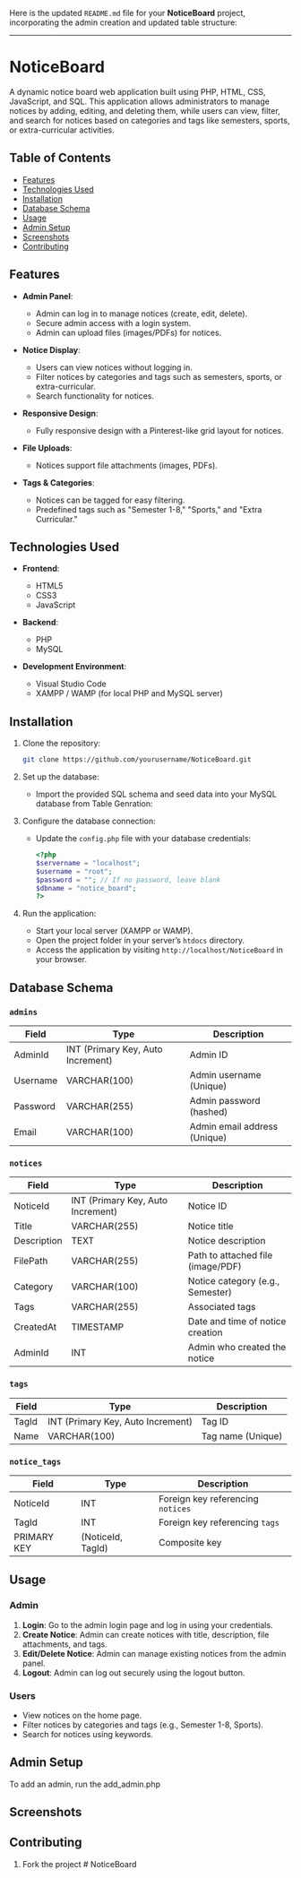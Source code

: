 Here is the updated `README.md` file for your **NoticeBoard** project, incorporating the admin creation and updated table structure:

---

# NoticeBoard

A dynamic notice board web application built using PHP, HTML, CSS, JavaScript, and SQL. This application allows administrators to manage notices by adding, editing, and deleting them, while users can view, filter, and search for notices based on categories and tags like semesters, sports, or extra-curricular activities.

## Table of Contents
- [Features](#features)
- [Technologies Used](#technologies-used)
- [Installation](#installation)
- [Database Schema](#database-schema)
- [Usage](#usage)
- [Admin Setup](#admin-setup)
- [Screenshots](#screenshots)
- [Contributing](#contributing)


## Features

- **Admin Panel**: 
  - Admin can log in to manage notices (create, edit, delete).
  - Secure admin access with a login system.
  - Admin can upload files (images/PDFs) for notices.
  
- **Notice Display**: 
  - Users can view notices without logging in.
  - Filter notices by categories and tags such as semesters, sports, or extra-curricular.
  - Search functionality for notices.

- **Responsive Design**: 
  - Fully responsive design with a Pinterest-like grid layout for notices.
  
- **File Uploads**: 
  - Notices support file attachments (images, PDFs).
  
- **Tags & Categories**: 
  - Notices can be tagged for easy filtering.
  - Predefined tags such as "Semester 1-8," "Sports," and "Extra Curricular."

## Technologies Used

- **Frontend**: 
  - HTML5
  - CSS3
  - JavaScript
  
- **Backend**: 
  - PHP
  - MySQL
  
- **Development Environment**: 
  - Visual Studio Code
  - XAMPP / WAMP (for local PHP and MySQL server)

## Installation

1. Clone the repository:

   ```bash
   git clone https://github.com/yourusername/NoticeBoard.git
   ```

2. Set up the database:

   - Import the provided SQL schema and seed data into your MySQL database from Table Genration:

    
3. Configure the database connection:

   - Update the `config.php` file with your database credentials:

     ```php
     <?php
     $servername = "localhost";
     $username = "root";
     $password = ""; // If no password, leave blank
     $dbname = "notice_board";
     ?>
     ```

4. Run the application:

   - Start your local server (XAMPP or WAMP).
   - Open the project folder in your server’s `htdocs` directory.
   - Access the application by visiting `http://localhost/NoticeBoard` in your browser.

## Database Schema

### `admins`
| Field       | Type          | Description                     |
|-------------|---------------|---------------------------------|
| AdminId     | INT (Primary Key, Auto Increment) | Admin ID |
| Username    | VARCHAR(100)   | Admin username (Unique)         |
| Password    | VARCHAR(255)   | Admin password (hashed)         |
| Email       | VARCHAR(100)   | Admin email address (Unique)    |

### `notices`
| Field       | Type          | Description                     |
|-------------|---------------|---------------------------------|
| NoticeId    | INT (Primary Key, Auto Increment) | Notice ID |
| Title       | VARCHAR(255)   | Notice title                    |
| Description | TEXT           | Notice description              |
| FilePath    | VARCHAR(255)   | Path to attached file (image/PDF) |
| Category    | VARCHAR(100)   | Notice category (e.g., Semester) |
| Tags        | VARCHAR(255)   | Associated tags                 |
| CreatedAt   | TIMESTAMP      | Date and time of notice creation |
| AdminId     | INT            | Admin who created the notice    |

### `tags`
| Field       | Type          | Description                     |
|-------------|---------------|---------------------------------|
| TagId       | INT (Primary Key, Auto Increment) | Tag ID    |
| Name        | VARCHAR(100)   | Tag name (Unique)               |

### `notice_tags`
| Field       | Type          | Description                     |
|-------------|---------------|---------------------------------|
| NoticeId    | INT            | Foreign key referencing `notices` |
| TagId       | INT            | Foreign key referencing `tags`    |
| PRIMARY KEY | (NoticeId, TagId) | Composite key                |

## Usage

### Admin
1. **Login**: Go to the admin login page and log in using your credentials.
2. **Create Notice**: Admin can create notices with title, description, file attachments, and tags.
3. **Edit/Delete Notice**: Admin can manage existing notices from the admin panel.
4. **Logout**: Admin can log out securely using the logout button.

### Users
- View notices on the home page.
- Filter notices by categories and tags (e.g., Semester 1-8, Sports).
- Search for notices using keywords.

## Admin Setup

To add an admin, run the add_admin.php


## Screenshots


## Contributing

1. Fork the project
#   N o t i c e B o a r d  
 